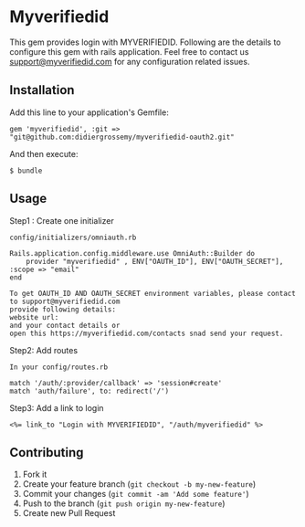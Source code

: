 # Myverifiedid
   This gem provides login with MYVERIFIEDID.
   Following are the details to configure this gem with rails application.
   Feel free to contact us support@myverifiedid.com for any configuration related issues.

## Installation

Add this line to your application's Gemfile:

    gem 'myverifiedid', :git => "git@github.com:didiergrossemy/myverifiedid-oauth2.git"

And then execute:

    $ bundle


## Usage
Step1 : Create one initializer

	config/initializers/omniauth.rb

	Rails.application.config.middleware.use OmniAuth::Builder do
		provider "myverifiedid" , ENV["OAUTH_ID"], ENV["OAUTH_SECRET"], :scope => "email"
	end

	To get OAUTH_ID AND OAUTH_SECRET environment variables, please contact to support@myverifiedid.com
	provide following details:
	website url: 
	and your contact details or 
	open this https://myverifiedid.com/contacts snad send your request.

Step2: Add routes
	
	In your config/routes.rb
	
	match '/auth/:provider/callback' => 'session#create'
  	match 'auth/failure', to: redirect('/')

Step3: Add a link to login
	
	<%= link_to "Login with MYVERIFIEDID", "/auth/myverifiedid" %>
	



## Contributing

1. Fork it
2. Create your feature branch (`git checkout -b my-new-feature`)
3. Commit your changes (`git commit -am 'Add some feature'`)
4. Push to the branch (`git push origin my-new-feature`)
5. Create new Pull Request
